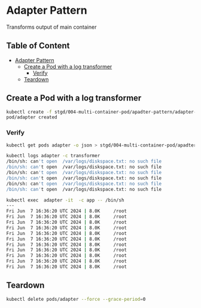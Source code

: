 # Adapter Pattern

Transforms output of main container

## Table of Content  <!-- omit in toc -->

- [Adapter Pattern](#adapter-pattern)
  - [Create a Pod with a log transformer](#create-a-pod-with-a-log-transformer)
    - [Verify](#verify)
  - [Teardown](#teardown)

## Create a Pod with a log transformer

```bash
kubectl create -f stgd/004-multi-container-pod/apadter-pattern/adapter-pattern-pod.yaml
pod/adapter created
```

### Verify

```bash
kubectl get pods adapter -o json > stgd/004-multi-container-pod/apadter-pattern/adapter-pattern-pod-dump.json
```

```bash
kubectl logs adapter -c transformer
/bin/sh: can't open  /var/logs/diskspace.txt: no such file
/bin/sh: can't open  /var/logs/diskspace.txt: no such file
/bin/sh: can't open  /var/logs/diskspace.txt: no such file
/bin/sh: can't open  /var/logs/diskspace.txt: no such file
/bin/sh: can't open  /var/logs/diskspace.txt: no such file
/bin/sh: can't open  /var/logs/diskspace.txt: no such file
```


```bash
kubectl exec  adapter -it  -c app -- /bin/sh
---
Fri Jun  7 16:36:20 UTC 2024 | 8.0K     /root
Fri Jun  7 16:36:20 UTC 2024 | 8.0K     /root
Fri Jun  7 16:36:20 UTC 2024 | 8.0K     /root
Fri Jun  7 16:36:20 UTC 2024 | 8.0K     /root
Fri Jun  7 16:36:20 UTC 2024 | 8.0K     /root
Fri Jun  7 16:36:20 UTC 2024 | 8.0K     /root
Fri Jun  7 16:36:20 UTC 2024 | 8.0K     /root
Fri Jun  7 16:36:20 UTC 2024 | 8.0K     /root
Fri Jun  7 16:36:20 UTC 2024 | 8.0K     /root
Fri Jun  7 16:36:20 UTC 2024 | 8.0K     /root
Fri Jun  7 16:36:20 UTC 2024 | 8.0K     /root
```

## Teardown

```bash
kubectl delete pods/adapter --force --grace-period=0
```
